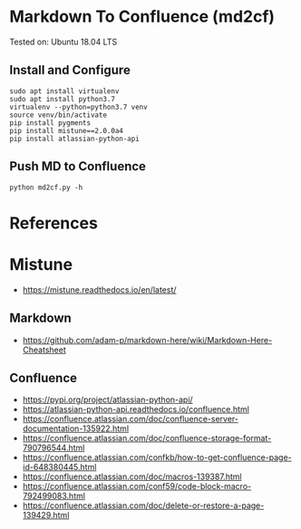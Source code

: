 # Markdown To Confluence (md2cf)

Tested on: Ubuntu 18.04 LTS

## Install and Configure

```
sudo apt install virtualenv
sudo apt install python3.7
virtualenv --python=python3.7 venv
source venv/bin/activate
pip install pygments
pip install mistune==2.0.0a4
pip install atlassian-python-api
```

## Push MD to Confluence 
```
python md2cf.py -h
```

# References

# Mistune

* https://mistune.readthedocs.io/en/latest/

## Markdown

* https://github.com/adam-p/markdown-here/wiki/Markdown-Here-Cheatsheet

## Confluence

* https://pypi.org/project/atlassian-python-api/
* https://atlassian-python-api.readthedocs.io/confluence.html
* https://confluence.atlassian.com/doc/confluence-server-documentation-135922.html
* https://confluence.atlassian.com/doc/confluence-storage-format-790796544.html
* https://confluence.atlassian.com/confkb/how-to-get-confluence-page-id-648380445.html
* https://confluence.atlassian.com/doc/macros-139387.html
* https://confluence.atlassian.com/conf59/code-block-macro-792499083.html
* https://confluence.atlassian.com/doc/delete-or-restore-a-page-139429.html